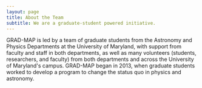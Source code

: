 ```yaml
---
layout: page
title: About the Team
subtitle: We are a graduate-student powered initiative. 
---
```


GRAD-MAP is led by a team of graduate students from the Astronomy and Physics Departments at the University of Maryland, with support from faculty and staff in both departments, as well as many volunteers (students, researchers, and faculty) from both departments and across the University of Maryland's campus. GRAD-MAP began in 2013, when graduate students worked to develop a program to change the status quo in physics and astronomy.

 

